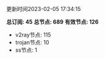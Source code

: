 更新时间2023-02-05 17:34:15

**总订阅: 45**
**总节点: 689**
**有效节点: 126**
- v2ray节点: 115
- trojan节点: 10
- ss节点: 1
